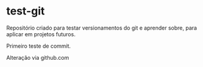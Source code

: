 # test-git
 Repositório criado para testar versionamentos do git e aprender sobre, para aplicar em projetos futuros.
 
 Primeiro teste de commit.

 Alteração via github.com
